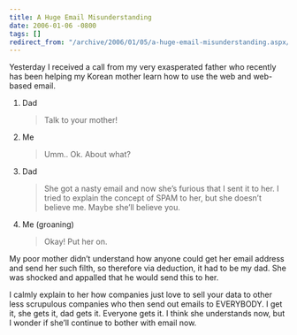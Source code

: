 ```yaml
---
title: A Huge Email Misunderstanding
date: 2006-01-06 -0800
tags: []
redirect_from: "/archive/2006/01/05/a-huge-email-misunderstanding.aspx/"
---
```


Yesterday I received a call from my very exasperated father who recently
has been helping my Korean mother learn how to use the web and web-based
email.

1.  Dad

    > Talk to your mother!

2.  Me

    > Umm.. Ok. About what?

3.  Dad

    > She got a nasty email and now she’s furious that I sent it to her.
    > I tried to explain the concept of SPAM to her, but she doesn’t
    > believe me. Maybe she’ll believe you.

4.  Me (groaning)

    > Okay! Put her on.

My poor mother didn’t understand how anyone could get her email address
and send her such filth, so therefore via deduction, it had to be my
dad. She was shocked and appalled that he would send this to her.

I calmly explain to her how companies just love to sell your data to
other less scrupulous companies who then send out emails to EVERYBODY. I
get it, she gets it, dad gets it. Everyone gets it. I think she
understands now, but I wonder if she’ll continue to bother with email
now.

